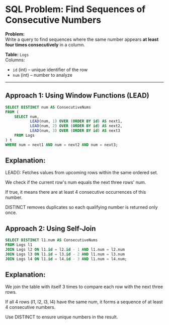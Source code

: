 # SQL Problem: Find Sequences of Consecutive Numbers

**Problem:**  
Write a query to find sequences where the same number appears **at least four times consecutively** in a column.

**Table:** `Logs`  
Columns:  
- `id` (int) – unique identifier of the row  
- `num` (int) – number to analyze  

---

## Approach 1: Using Window Functions (LEAD)

```sql
SELECT DISTINCT num AS ConsecutiveNums
FROM (
    SELECT num,
           LEAD(num, 1) OVER (ORDER BY id) AS next1,
           LEAD(num, 2) OVER (ORDER BY id) AS next2,
           LEAD(num, 3) OVER (ORDER BY id) AS next3
    FROM Logs
) t
WHERE num = next1 AND num = next2 AND num = next3;
```

## Explanation:

LEAD(): Fetches values from upcoming rows within the same ordered set.

We check if the current row's num equals the next three rows' num.

If true, it means there are at least 4 consecutive occurrences of this number.

DISTINCT removes duplicates so each qualifying number is returned only once.

## Approach 2: Using Self-Join

```sql
SELECT DISTINCT l1.num AS ConsecutiveNums
FROM Logs l1
JOIN Logs l2 ON l1.id = l2.id - 1 AND l1.num = l2.num
JOIN Logs l3 ON l1.id = l3.id - 2 AND l1.num = l3.num
JOIN Logs l4 ON l1.id = l4.id - 3 AND l1.num = l4.num;
```

## Explanation:

We join the table with itself 3 times to compare each row with the next three rows.

If all 4 rows (l1, l2, l3, l4) have the same num, it forms a sequence of at least 4 consecutive numbers.

Use DISTINCT to ensure unique numbers in the result.

